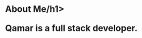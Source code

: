 <!DOCTYPE html>
<html>
<head>
    <title>Bootstrap-About-Me</title>
    <!-- Latest compiled and minified CSS -->
    <link rel="stylesheet" href="https://maxcdn.bootstrapcdn.com/bootsrap/3.3.6/css/bootstrap.min.css" integrity="sha384-1q8mTJOASx8i1Au+a5WDVnPi2lkfwwEA8hDDdjZlpLeghxjVMEfgjWPGmkzs7" crossorigin="anonymous">
</head>
<body>
    <div class="jumbotron jumbotron-fluid">
  <div class="container">
    <h1 class="display-4">About Me/h1>
    <p class="lead">Qamar is a full stack developer. </p>
  </div>
</div>
</body>
</html>
